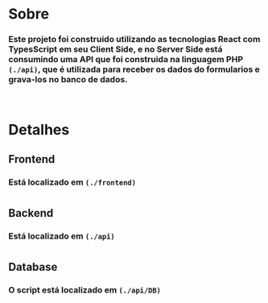 # Sobre

### Este projeto foi construido utilizando as tecnologias React com TypesScript em seu Client Side, e no Server Side está consumindo uma API que foi construida na linguagem PHP `(./api)`, que é utilizada para receber os dados do formularios e grava-los no banco de dados.
<br />

# Detalhes

## Frontend
### Está localizado em `(./frontend)`

#
## Backend
### Está localizado em `(./api)`
#
## Database
### O script está localizado em `(./api/DB)`